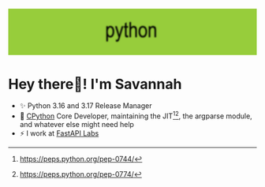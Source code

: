 ![](https://raw.githubusercontent.com/savannahostrowski/savannahostrowski/refs/heads/main/python_brat.png)

# **Hey there👋! I'm Savannah**

- ✨ Python 3.16 and 3.17 Release Manager
- 🐍 [CPython](https://github.com/python/cpython) Core Developer, maintaining the JIT[^1][^2], the argparse module, and whatever else might need help
- ⚡ I work at [FastAPI Labs](https://github.com/fastapilabs)

[^1]: https://peps.python.org/pep-0744/
[^2]: https://peps.python.org/pep-0774/

